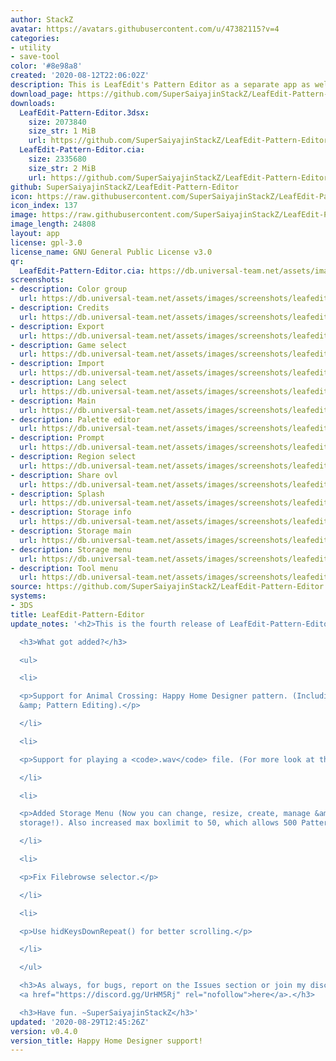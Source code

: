 ```yaml
---
author: StackZ
avatar: https://avatars.githubusercontent.com/u/47382115?v=4
categories:
- utility
- save-tool
color: '#8e98a8'
created: '2020-08-12T22:06:02Z'
description: This is LeafEdit's Pattern Editor as a separate app as well!
download_page: https://github.com/SuperSaiyajinStackZ/LeafEdit-Pattern-Editor/releases
downloads:
  LeafEdit-Pattern-Editor.3dsx:
    size: 2073840
    size_str: 1 MiB
    url: https://github.com/SuperSaiyajinStackZ/LeafEdit-Pattern-Editor/releases/download/v0.4.0/LeafEdit-Pattern-Editor.3dsx
  LeafEdit-Pattern-Editor.cia:
    size: 2335680
    size_str: 2 MiB
    url: https://github.com/SuperSaiyajinStackZ/LeafEdit-Pattern-Editor/releases/download/v0.4.0/LeafEdit-Pattern-Editor.cia
github: SuperSaiyajinStackZ/LeafEdit-Pattern-Editor
icon: https://raw.githubusercontent.com/SuperSaiyajinStackZ/LeafEdit-Pattern-Editor/master/app/icon.png
icon_index: 137
image: https://raw.githubusercontent.com/SuperSaiyajinStackZ/LeafEdit-Pattern-Editor/master/app/banner.png
image_length: 24808
layout: app
license: gpl-3.0
license_name: GNU General Public License v3.0
qr:
  LeafEdit-Pattern-Editor.cia: https://db.universal-team.net/assets/images/qr/leafedit-pattern-editor-cia.png
screenshots:
- description: Color group
  url: https://db.universal-team.net/assets/images/screenshots/leafedit-pattern-editor/color-group.png
- description: Credits
  url: https://db.universal-team.net/assets/images/screenshots/leafedit-pattern-editor/credits.png
- description: Export
  url: https://db.universal-team.net/assets/images/screenshots/leafedit-pattern-editor/export.png
- description: Game select
  url: https://db.universal-team.net/assets/images/screenshots/leafedit-pattern-editor/game-select.png
- description: Import
  url: https://db.universal-team.net/assets/images/screenshots/leafedit-pattern-editor/import.png
- description: Lang select
  url: https://db.universal-team.net/assets/images/screenshots/leafedit-pattern-editor/lang-select.png
- description: Main
  url: https://db.universal-team.net/assets/images/screenshots/leafedit-pattern-editor/main.png
- description: Palette editor
  url: https://db.universal-team.net/assets/images/screenshots/leafedit-pattern-editor/palette-editor.png
- description: Prompt
  url: https://db.universal-team.net/assets/images/screenshots/leafedit-pattern-editor/prompt.png
- description: Region select
  url: https://db.universal-team.net/assets/images/screenshots/leafedit-pattern-editor/region-select.png
- description: Share ovl
  url: https://db.universal-team.net/assets/images/screenshots/leafedit-pattern-editor/share-ovl.png
- description: Splash
  url: https://db.universal-team.net/assets/images/screenshots/leafedit-pattern-editor/splash.png
- description: Storage info
  url: https://db.universal-team.net/assets/images/screenshots/leafedit-pattern-editor/storage-info.png
- description: Storage main
  url: https://db.universal-team.net/assets/images/screenshots/leafedit-pattern-editor/storage-main.png
- description: Storage menu
  url: https://db.universal-team.net/assets/images/screenshots/leafedit-pattern-editor/storage-menu.png
- description: Tool menu
  url: https://db.universal-team.net/assets/images/screenshots/leafedit-pattern-editor/tool-menu.png
source: https://github.com/SuperSaiyajinStackZ/LeafEdit-Pattern-Editor
systems:
- 3DS
title: LeafEdit-Pattern-Editor
update_notes: '<h2>This is the fourth release of LeafEdit-Pattern-Editor.</h2>

  <h3>What got added?</h3>

  <ul>

  <li>

  <p>Support for Animal Crossing: Happy Home Designer pattern. (Including Storage
  &amp; Pattern Editing).</p>

  </li>

  <li>

  <p>Support for playing a <code>.wav</code> file. (For more look at the ReadMe).</p>

  </li>

  <li>

  <p>Added Storage Menu (Now you can change, resize, create, manage &amp; save your
  storage!). Also increased max boxlimit to 50, which allows 500 Pattern each storage.</p>

  </li>

  <li>

  <p>Fix Filebrowse selector.</p>

  </li>

  <li>

  <p>Use hidKeysDownRepeat() for better scrolling.</p>

  </li>

  </ul>

  <h3>As always, for bugs, report on the Issues section or join my discord server
  <a href="https://discord.gg/UrHM5Rj" rel="nofollow">here</a>.</h3>

  <h3>Have fun. ~SuperSaiyajinStackZ</h3>'
updated: '2020-08-29T12:45:26Z'
version: v0.4.0
version_title: Happy Home Designer support!
---
```

